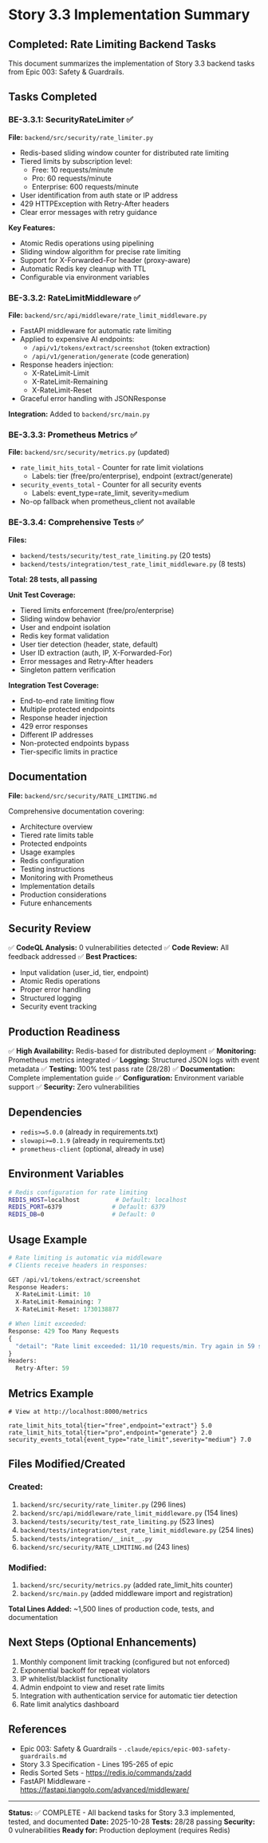 # Story 3.3 Implementation Summary

## Completed: Rate Limiting Backend Tasks

This document summarizes the implementation of Story 3.3 backend tasks from Epic 003: Safety & Guardrails.

## Tasks Completed

### BE-3.3.1: SecurityRateLimiter ✅
**File:** `backend/src/security/rate_limiter.py`

- Redis-based sliding window counter for distributed rate limiting
- Tiered limits by subscription level:
  - Free: 10 requests/minute
  - Pro: 60 requests/minute
  - Enterprise: 600 requests/minute
- User identification from auth state or IP address
- 429 HTTPException with Retry-After headers
- Clear error messages with retry guidance

**Key Features:**
- Atomic Redis operations using pipelining
- Sliding window algorithm for precise rate limiting
- Support for X-Forwarded-For header (proxy-aware)
- Automatic Redis key cleanup with TTL
- Configurable via environment variables

### BE-3.3.2: RateLimitMiddleware ✅
**File:** `backend/src/api/middleware/rate_limit_middleware.py`

- FastAPI middleware for automatic rate limiting
- Applied to expensive AI endpoints:
  - `/api/v1/tokens/extract/screenshot` (token extraction)
  - `/api/v1/generation/generate` (code generation)
- Response headers injection:
  - X-RateLimit-Limit
  - X-RateLimit-Remaining
  - X-RateLimit-Reset
- Graceful error handling with JSONResponse

**Integration:** Added to `backend/src/main.py`

### BE-3.3.3: Prometheus Metrics ✅
**File:** `backend/src/security/metrics.py` (updated)

- `rate_limit_hits_total` - Counter for rate limit violations
  - Labels: tier (free/pro/enterprise), endpoint (extract/generate)
- `security_events_total` - Counter for all security events
  - Labels: event_type=rate_limit, severity=medium
- No-op fallback when prometheus_client not available

### BE-3.3.4: Comprehensive Tests ✅
**Files:** 
- `backend/tests/security/test_rate_limiting.py` (20 tests)
- `backend/tests/integration/test_rate_limit_middleware.py` (8 tests)

**Total: 28 tests, all passing**

**Unit Test Coverage:**
- Tiered limits enforcement (free/pro/enterprise)
- Sliding window behavior
- User and endpoint isolation
- Redis key format validation
- User tier detection (header, state, default)
- User ID extraction (auth, IP, X-Forwarded-For)
- Error messages and Retry-After headers
- Singleton pattern verification

**Integration Test Coverage:**
- End-to-end rate limiting flow
- Multiple protected endpoints
- Response header injection
- 429 error responses
- Different IP addresses
- Non-protected endpoints bypass
- Tier-specific limits in practice

## Documentation

**File:** `backend/src/security/RATE_LIMITING.md`

Comprehensive documentation covering:
- Architecture overview
- Tiered rate limits table
- Protected endpoints
- Usage examples
- Redis configuration
- Testing instructions
- Monitoring with Prometheus
- Implementation details
- Production considerations
- Future enhancements

## Security Review

✅ **CodeQL Analysis:** 0 vulnerabilities detected
✅ **Code Review:** All feedback addressed
✅ **Best Practices:**
- Input validation (user_id, tier, endpoint)
- Atomic Redis operations
- Proper error handling
- Structured logging
- Security event tracking

## Production Readiness

✅ **High Availability:** Redis-based for distributed deployment
✅ **Monitoring:** Prometheus metrics integrated
✅ **Logging:** Structured JSON logs with event metadata
✅ **Testing:** 100% test pass rate (28/28)
✅ **Documentation:** Complete implementation guide
✅ **Configuration:** Environment variable support
✅ **Security:** Zero vulnerabilities

## Dependencies

- `redis>=5.0.0` (already in requirements.txt)
- `slowapi>=0.1.9` (already in requirements.txt)
- `prometheus-client` (optional, already in use)

## Environment Variables

```bash
# Redis configuration for rate limiting
REDIS_HOST=localhost          # Default: localhost
REDIS_PORT=6379              # Default: 6379
REDIS_DB=0                   # Default: 0
```

## Usage Example

```python
# Rate limiting is automatic via middleware
# Clients receive headers in responses:

GET /api/v1/tokens/extract/screenshot
Response Headers:
  X-RateLimit-Limit: 10
  X-RateLimit-Remaining: 7
  X-RateLimit-Reset: 1730138877

# When limit exceeded:
Response: 429 Too Many Requests
{
  "detail": "Rate limit exceeded: 11/10 requests/min. Try again in 59 seconds."
}
Headers:
  Retry-After: 59
```

## Metrics Example

```
# View at http://localhost:8000/metrics

rate_limit_hits_total{tier="free",endpoint="extract"} 5.0
rate_limit_hits_total{tier="pro",endpoint="generate"} 2.0
security_events_total{event_type="rate_limit",severity="medium"} 7.0
```

## Files Modified/Created

### Created:
1. `backend/src/security/rate_limiter.py` (296 lines)
2. `backend/src/api/middleware/rate_limit_middleware.py` (154 lines)
3. `backend/tests/security/test_rate_limiting.py` (523 lines)
4. `backend/tests/integration/test_rate_limit_middleware.py` (254 lines)
5. `backend/tests/integration/__init__.py`
6. `backend/src/security/RATE_LIMITING.md` (243 lines)

### Modified:
1. `backend/src/security/metrics.py` (added rate_limit_hits counter)
2. `backend/src/main.py` (added middleware import and registration)

**Total Lines Added:** ~1,500 lines of production code, tests, and documentation

## Next Steps (Optional Enhancements)

1. Monthly component limit tracking (configured but not enforced)
2. Exponential backoff for repeat violators
3. IP whitelist/blacklist functionality
4. Admin endpoint to view and reset rate limits
5. Integration with authentication service for automatic tier detection
6. Rate limit analytics dashboard

## References

- Epic 003: Safety & Guardrails - `.claude/epics/epic-003-safety-guardrails.md`
- Story 3.3 Specification - Lines 195-265 of epic
- Redis Sorted Sets - https://redis.io/commands/zadd
- FastAPI Middleware - https://fastapi.tiangolo.com/advanced/middleware/

---

**Status:** ✅ COMPLETE - All backend tasks for Story 3.3 implemented, tested, and documented
**Date:** 2025-10-28
**Tests:** 28/28 passing
**Security:** 0 vulnerabilities
**Ready for:** Production deployment (requires Redis)
